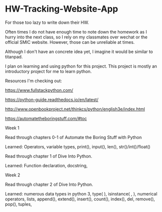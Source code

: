 # HW-Tracking-Website-App
For those too lazy to write down their HW.

Often times I do not have enough time to note down the homework as I hurry into the next class, so I rely on my classmates over wechat or the official SMIC website. However, those can be unreliable at times.

Although I don't have an concrete idea yet, I imagine it would be similar to titanpad.

I plan on learning and using python for this project. This project is mostly an introductory project for me to learn python.

Resources I'm checking out:

https://www.fullstackpython.com/

https://python-guide.readthedocs.io/en/latest/

http://www.openbookproject.net/thinkcs/python/english3e/index.html

https://automatetheboringstuff.com/#toc


Week 1

Read through chapters 0-1 of Automate the Boring Stuff with Python

Learned: Operators, variable types, print(), input(), len(), str()/int()/float()

Read through chapter 1 of Dive Into Python.

Learned: Function declaration, docstring, 


Week 2

Read through chapter 2 of Dive Into Python.

Learned: numerous data types in python 3, type( ), isinstance( , ), numerical operators, lists, append(), extend(), insert(), count(), index(), del, remove(), pop(), tuples, 
